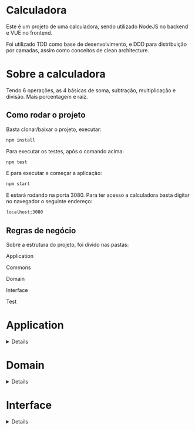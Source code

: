 # Calculadora
Este é um projeto de uma calculadora, sendo utilizado NodeJS no backend e VUE no frontend.

Foi utilizado TDD como base de desenvolvimento, e DDD para distribuição por camadas, assim como conceitos de clean architecture.

# Sobre a calculadora

Tendo 6 operações, as 4 básicas de soma, subtração, multiplicação e divisão. Mais porcentagem e raiz.

## Como rodar o projeto

Basta clonar/baixar o projeto, executar: 

```bash
npm install 
```

Para executar os testes, após o comando acima:

```bash
npm test
```

E para executar e começar a aplicação:

```bash
npm start
```

E estará rodando na porta 3080. Para ter acesso a calculadora basta digitar no navegador o seguinte endereço:
```bash
localhost:3080
```

## Regras de negócio

Sobre a estrutura do projeto, foi divido nas pastas:

Application

Commons

Domain

Interface

Test

# Application
<details>

  ### Função canalizador-validação-operação
  ```bash
  const canalizadorValidacaoOperacao = async(primeiroValor, operador, segundoValor) => {
      try {
          const resultadoValidacao = await validacaoDados([primeiroValor, operador, segundoValor]);
          if(resultadoValidacao[2] === 'ok'){
              let resultadoOperacao = await controllerOperacao(resultadoValidacao[0], operador, resultadoValidacao[1]);
              if(resultadoOperacao === 'Calculo não reconhecido'){
                  const erroValidacao = await httpStatusResponse(500, 'erro interno', 'canalizador-validacao-operacao');
                  return erroValidacao;
              }else{
                  resultadoOperacao = resultadoOperacao.toFixed(15);
                  resultadoOperacao = resultadoOperacao.toString();
                  const resultadoFinal = await httpStatusResponse(200, resultadoOperacao, 'canalizador-validacao-operacao');
                  return resultadoFinal;
              }
          }else {
              const erroValidacao = await httpStatusResponse(400, 'Entrada inválida', 'canalizador-validacao-operacao');
              return erroValidacao;
          }
      } catch (erro) {
          const erroValidacao = await httpStatusResponse(500, (erro.message), 'canalizador-validacao-operacao');
          return erroValidacao;
      };
  };
  ```
  <details>

    Descrição
        Recebe os dados da rota POST, e canaliza para enviar para o controller de validação dos dados, e 
        se retornar tudo válido envia os valores para o controller de operações

    Parametros
        primeiroValor: O primeiro valor da calculadora. Ex: 2 + 3, nesse caso seria o 2
        operador: O operador que foi passado. Ex: 2 + 3, nesse caso seria o +
        segundoValor: O segundo valor da calculadora. Ex: 2 + 3, nesse caso seria o 3

    O que a função retorna
        Retorna o resultado se a operação for válida, e Entrada inválida se por acaso for uma operação impossivel.

  </details>  

  ### Função controller-operação
  ```bash
  const controllerOperacao = async(primeiroValor, operador, segundoValor) => {
    try {
        const actions = {
            '+': (a, b) => funcaoDeAdicao(a, b),
            '-': (a, b) => funcaoDeSubtracao(a, b),
            '*': (a, b) => funcaoDeMultiplicacao(a, b),
            '/': (a, b) => funcaoDeDivisao(a, b),
            '%': (a, b) => funcaoDePorcentagem(a, b),
            '√': (a, b) => funcaoDeRaiz(a, b),
        };
        return actions[operador]?.(primeiroValor, segundoValor) ?? "Calculo não reconhecido";
    } catch (erro) {
        console.log(erro);
    };
  };
  ```
  <details>

    Descrição
        Recebe os dados da função canalizadora de validação e operações. E checa qual é a operação que deve fazer, e chama a função correta.

    Parametros
        primeiroValor: O primeiro valor da calculadora. Ex: 2 + 3, nesse caso seria o 2
        operador: O operador que foi passado. Ex: 2 + 3, nesse caso seria o +
        segundoValor: O segundo valor da calculadora. Ex: 2 + 3, nesse caso seria o 3

    O que a função retorna
        Retorna o resultado se a operação for válida, e Calculo não reconhecido se por acaso for uma operação impossivel.

  </details>

  ### Função conversão de string para numero
  ```bash
  const conversaoStringNumero = async(valor)=>{
    try {
        return parseFloat(valor);
    } catch (erro) {
        const erroConversao = await httpStatusResponse(500, (erro.message), 'conversao-string-numero');
        return erroConversao;
    };
  };
  ```
  <details>

    Descrição
        Recebe os parametros que forem string, e retorna como float

    Parametros
        valor: O parametro que for string.

    O que a função retorna
        Retorna o parametro com um tipo de numero.

  </details>
</details>

# Domain
<details>
    
  ### Função adição
  ```bash
  const funcaoDeAdicao = async(...valores) => {
      return valores.reduce((acumulador, proximoValor) => acumulador + proximoValor);
  };
  ```
  <details>

    Descrição
        Recebe um array de valores, e faz a soma.

    Parametros
        valores: Um array dinâmico, podendo ser passado quantos valores necessário. Ex: (2, 3); Ex2: (5, 8, 15).

    O que a função retorna
        Retorna o resultado da soma.

  </details>

  ### Função subtração
  ```bash
  const funcaoDeSubtracao = async(...valores) => {
      return valores.reduce((acumulador, proximoValor) => acumulador - proximoValor);
  };
  ```
  <details>

    Descrição
        Recebe um array de valores, e faz a subtração.

    Parametros
        valores: Um array dinâmico, podendo ser passado quantos valores necessário. Ex: (2, 3); Ex2: (5, 8, 15).

    O que a função retorna
        Retorna o resultado da subtração.

  </details>

  ### Função multiplicação
  ```bash
  const funcaoDeMultiplicar = async(...valores) => {
      return valores.reduce((acumulador, proximoValor) => acumulador * proximoValor);
  };
  ```
  <details>

    Descrição
        Recebe um array de valores, e faz a multiplicação.

    Parametros
        valores: Um array dinâmico, podendo ser passado quantos valores necessário. Ex: (2, 3); Ex2: (5, 8, 15).

    O que a função retorna
        Retorna o resultado da multiplicação.

  </details>

  ### Função divisão
  ```bash
  const funcaoDeDividir = async(...valores) => {
      return valores.reduce((acumulador, proximoValor) => acumulador / proximoValor);
  };
  ```
  <details>

    Descrição
        Recebe um array de valores, e faz a divisão.

    Parametros
        valores: Um array dinâmico, podendo ser passado quantos valores necessário. Ex: (2, 3); Ex2: (5, 8, 15).

    O que a função retorna
        Retorna o resultado da divisão.

  </details>

  ### Função porcentagem
  ```bash
  const funcaoDePorcentagem = async(porcentagem, valor) => {
      return porcentagem * valor / 100;
  };
  ```
  <details>

    Descrição
        Recebe dois parametros, e calcula a porcentagem de um valor.

    Parametros
        porcentagem: A parte que deseja saber de um valor, o primeiro valor passado na calculadora. Ex: o 10% de, 10% de 80.
        valor: O todo que deseja saber a parte quanto é, o segundo valor passado na calculadora. Ex: o 80 de, 10% de 80.

    O que a função retorna
        Retorna o resultado da operação. No caso do exemplo seria 8.

  </details>

  ### Função raiz
  ```bash
  const funcaoDeRaiz = async(radicando, indice) => {
      return mathjs.nthRoot(radicando, indice);
  };
  ```
  <details>

    Descrição
        Recebe 2 parametros, o radicando e o indice, e calcula a raiz.

    Parametros
        radicando: O primeiro valor passado na calculadora, o radicando da raiz. Ex: 4 √ 2, nesse caso seria o 4, ou seja raiz quadrada de 4.
        indice: O segundo valor passado na calculadora, o indice da raiz. Ex: 8 √ 3, nesse caso seria o 3, ou seja raiz cúbica de 8.

    O que a função retorna
        Retorna o resultado da raiz, utilizando a biblioteca mathjs, para fazer o calculo de raizes de vários indices diferentes.

  </details>

</details>


# Interface
<details>
    
  ### Função controller-validação-nulo
  ```bash
	const controllerValidacaoNulos = async(dados)=>{
			try {
					let respostaValidacao = [];
					for(let i = 0; i<3; i++){
							respostaValidacao.push(await ValidacaoDadosVaziosOuNulos(dados[i]));
					};
					if(respostaValidacao[0] === 'ok' && respostaValidacao[1] === 'ok' && respostaValidacao[2] === 'ok'){
							return 'ok'
					}else{
							return 'erro'
					}
			} catch (erro) {
					const erroValidacao = await httpStatusResponse(500, (erro.message), 'validacao-operador');
					return erroValidacao;
			};
	};
  ```
  <details>

    Descrição
        Um controller que recebe os dados, e chama função pra checar se cada valor é nulo ou vazio, e retorna se está tudo válido.

    Parametros
        dados: Um array com os 3 parametros de 2 operandos e 1 operador.

    O que a função retorna
        Retorna uma string 'ok' indicando que os dados não são nulos, ou vazios.

  </details>

  ### Função controller validação numeros
  ```bash
	const controllerValidacaoNumeros = async(dados)=>{
			try {
					let respostaNumero = [];
					let resultadoConversao = [];
					for(let i = 0; i<2; i++){
							respostaNumero.push(await ValidacaoValoresSaoNumericos(dados[i]));
					}

					if(respostaNumero[0] === 'ok' && respostaNumero[1] === 'ok'){

							return [dados[0], dados[1], 'ok'];

					}else if(respostaNumero[0] === 'string' && respostaNumero[1] === 'ok'){

							resultadoConversao.push(await conversaoStringNumero(dados[0]));
							return [resultadoConversao[0], dados[1], 'ok'];

					}else if(respostaNumero[0] === 'ok' && respostaNumero[1] === 'string'){

							resultadoConversao.push(await conversaoStringNumero(dados[1]));
							return [dados[0], resultadoConversao[0], 'ok'];

					}else if(respostaNumero[0] === 'string' && respostaNumero[1] === 'string'){

							resultadoConversao.push(await conversaoStringNumero(dados[0]));
							resultadoConversao.push(await conversaoStringNumero(dados[1]));
							return [resultadoConversao[0], resultadoConversao[1], 'ok'];

					}
			} catch (erro) {
					const erroValidacao = await httpStatusResponse(500, (erro.message), 'validacao-nulo');
					return erroValidacao;
			};
	};
  ```
	
  <details>

    Descrição
        Recebe um array de valores, e chama a função que checa se é string ou numero o tipo do valor. Após se for retornado que um dos parametros é string, chama
				a função que converte de string para float.

    Parametros
        valores: Um array com os 3 parametros da operação.

    O que a função retorna
        Retorna um array, com os valores operandos, em formato de numeral, e um terceiro valor no array, como uma string 'ok' para indicar que tudo ocorreu certo.

  </details>
	
 


  ### Função da rota POST da API
  ```bash
	router
	.post("/api", async (req, res) => {
			try {
					console.log('Rota API - calculo');
					let resultadoFinal
					let primeiroValor = req.body.primeiroValor;
					let segundoValor = req.body.segundoValor;
					let operador = req.body.operador;
					resultadoFinal = await canalizadorValidacaoOperacao(primeiroValor, operador, segundoValor);
					res.status(resultadoFinal.statusCode).send(resultadoFinal.body);
			} catch (error) {
					const finalError = await httpStatusResponse(500, (error.message), 'api-post-routes');
					res.status(finalError.statusCode).send(finalError.body);         
			}  
	});
  ```
  <details>

    Descrição
        Recebe a requisição, atribui a 3 variaveis, os valores das operação enviados no body da requisição, e chama o canalizador de validação e operação.

    Parametros
        req: A requisição da chamada.
        res: A resposta da chamada.

    O que a função retorna
        Retorna o resultado da operação caso for com sucesso, e entrada inválida e erro 400, se for uma operação inválida.

  </details>

  ### Função canalizadora de validação dos dados
  ```bash
	const validacaoDados = async(dados)=>{
			try {
					const resultadoNulo = await controllerValidacaoNulos(dados);

					if(resultadoNulo === 'ok'){
							const resultadoOperador = await ValidacaoOperador(dados[1]);

							if(resultadoOperador === 'ok'){
									const resultadoNumero = await controllerValidacaoNumeros([dados[0], dados[2]]);

									if(resultadoNumero[2] === 'ok'){
											const resultadoValidacaoZero = await validacaoOperacaoZero(dados[1], resultadoNumero[1]);

											if(resultadoValidacaoZero === 'ok'){

													return resultadoNumero;
											}else {

													return 'entrada inválida';
											}
									} else{

											return 'entrada inválida';
									}
							}else{

									return 'entrada inválida';
							}
					}else{

							return 'entrada inválida';
					}
			} catch (erro) {
					const erroValidacao = await httpStatusResponse(500, (erro.message), 'validacao-operador');
					return erroValidacao;
			};
	};
  ```
  <details>

    Descrição
        Recebe um array com os valores da operação, e faz todas as chamadas das funções que vão individualmente fazer a validação dos dados. O objetivo dessa função
				é chamar todas as funções que fazem uma validação individual, e fazer a checagem do retorno dessas funções.

    Parametros
        valores: Um array com os 3 parametros da operação.

    O que a função retorna
        Retorna um array com 3 valores, sendo os 2 parametros operandos, com a conversão de string para numero se for necessário, e uma strin 'ok', indicando
				que a validação voltou que está tudo válido.

  </details>

  ### Função validação nulo
  ```bash
	const ValidacaoDadosVaziosOuNulos = async(dado)=>{
			try {
					const validacaoValores = {
							null: 'nulo',
							"": 'vazio',
							undefined: 'indefinido'
					};
					return validacaoValores[dado] ?? "ok";
			} catch (erro) {
					const erroValidacao = await httpStatusResponse(500, (erro.message), 'validacao-nulo');
					return erroValidacao;
			};
	};
  ```
  <details>

    Descrição
        Recebe um parametro individual, e checa se é nulo, string vazia, ou indefinido.

    Parametros
        dado: Um dos operandos, ou o operador.

    O que a função retorna
        Se for um dos 3, retorna uma string indicando qual o tipo. E se não for nenhum dos 3, retorna 'ok'.

  </details>

  ### Função validação numero
  ```bash
	const ValidacaoValoresSaoNumericos = async(dado)=>{
			try {
					const validacaoValores = {
							string: 'string',
							number: 'ok',
					};
					return validacaoValores[typeof(dado)];
			} catch (erro) {
					const erroValidacao = await httpStatusResponse(500, (erro.message), 'validacao-numero');
					return erroValidacao;
			}; 
	};
  ```
  <details>

    Descrição
        Recebe um parametro individual, e checa se é string ou um numero.

    Parametros
        dado: Um dos operandos.

    O que a função retorna
        Se o parametro passado for uma string retorna 'string', se for um numero retorna 'ok'.

  </details>
	
  ### Função validação operação com 0
  ```bash
	const validacaoOperacaoZero = async(operador, segundoValor)=>{
			try {
					if(operador === '√' && segundoValor === 0){
							return 'entrada inválida';
					}
					if(operador === '/' && segundoValor === 0){
							return 'entrada inválida';
					} else {
							return 'ok'
					}
			} catch (erro) {
					const erroValidacao = await httpStatusResponse(500, (erro.message), 'validacao-operacao-zero');
					return erroValidacao;
			};
	};
  ```
  <details>

    Descrição
        Recebe 2 parametros, o operador, e o segundo operando, e checa se o operando é uma Raiz, e o segundo valor 0, para uma raiz com indice 0. Ou se o operando é
				uma divisão, e o segundo valor 0, sendo uma divisão por 0. São duas operações que não são possiveis de fazer.

    Parametros
        operador: O operador passado para calcular.
				segundoValor: O segundo operando, passado para calcular.

    O que a função retorna
        Se por acaso entrar em qualquer um dos 2 casos, de divisão por 0 ou raiz com indice 0, retorna entrada inválida, se não for, retorna 'ok'.

  </details>
	
	
  ### Função validação operador
  ```bash
	const ValidacaoOperador = async(dado)=>{
			try {
					const operadores = {
							'+': 'ok',
							'-': 'ok',
							'*': 'ok',
							'/': 'ok',
							'%': 'ok',
							'√': 'ok',
					};
					return operadores[dado] ?? "inválido";
			} catch (erro) {
					const erroValidacao = await httpStatusResponse(500, (erro.message), 'validacao-operador');
					return erroValidacao;
			};
	};
  ```
  <details>

    Descrição
        Recebe um parametro individual, que é para checar se o operador passado é válido.

    Parametros
        dado: O operador.

    O que a função retorna
        Se for qualquer um dos 6 Operadores disponiveis nessa calculadora, retorna 'ok', se não retorna 'inválido'.

  </details>
	
</details>

